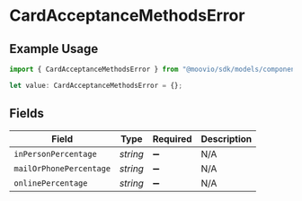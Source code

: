 # CardAcceptanceMethodsError

## Example Usage

```typescript
import { CardAcceptanceMethodsError } from "@moovio/sdk/models/components";

let value: CardAcceptanceMethodsError = {};
```

## Fields

| Field                   | Type                    | Required                | Description             |
| ----------------------- | ----------------------- | ----------------------- | ----------------------- |
| `inPersonPercentage`    | *string*                | :heavy_minus_sign:      | N/A                     |
| `mailOrPhonePercentage` | *string*                | :heavy_minus_sign:      | N/A                     |
| `onlinePercentage`      | *string*                | :heavy_minus_sign:      | N/A                     |